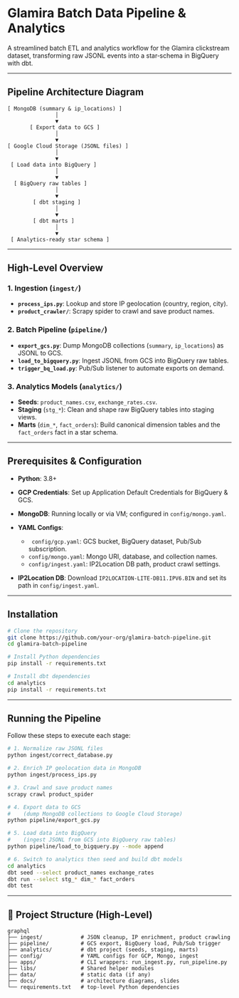 # Glamira Batch Data Pipeline & Analytics

A streamlined batch ETL and analytics workflow for the Glamira clickstream dataset, transforming raw JSONL events into a star‑schema in BigQuery with dbt.

---

## Pipeline Architecture Diagram

```text
[ MongoDB (summary & ip_locations) ]
               │
               ▼
       [ Export data to GCS ]
               │
               ▼
[ Google Cloud Storage (JSONL files) ]
               │
               ▼
 [ Load data into BigQuery ]
               │
               ▼
  [ BigQuery raw tables ]
               │
               ▼
        [ dbt staging ]
               │
               ▼
        [ dbt marts ]
               │
               ▼
 [ Analytics-ready star schema ]
```
---
## High‑Level Overview

### 1. Ingestion (`ingest/`) 
- **`process_ips.py`**: Lookup and store IP geolocation (country, region, city).  
- **`product_crawler/`**: Scrapy spider to crawl and save product names.  

### 2. Batch Pipeline (`pipeline/`)
- **`export_gcs.py`**: Dump MongoDB collections (`summary`, `ip_locations`) as JSONL to GCS.  
- **`load_to_bigquery.py`**: Ingest JSONL from GCS into BigQuery raw tables.  
- **`trigger_bq_load.py`**: Pub/Sub listener to automate exports on demand.  

### 3. Analytics Models (`analytics/`)
- **Seeds**: `product_names.csv`, `exchange_rates.csv`.  
- **Staging** (`stg_*`): Clean and shape raw BigQuery tables into staging views.  
- **Marts** (`dim_*`, `fact_orders`): Build canonical dimension tables and the `fact_orders` fact in a star schema.  

---
## Prerequisites & Configuration

- **Python**: 3.8+  
- **GCP Credentials**: Set up Application Default Credentials for BigQuery & GCS.  
- **MongoDB**: Running locally or via VM; configured in `config/mongo.yaml`.

- **YAML Configs**:
  - ` config/gcp.yaml`: GCS bucket, BigQuery dataset, Pub/Sub subscription.  
  - `config/mongo.yaml`: Mongo URI, database, and collection names.  
  - `config/ingest.yaml`: IP2Location DB path, product crawl settings.  

- **IP2Location DB**: Download `IP2LOCATION-LITE-DB11.IPV6.BIN` and set its path in `config/ingest.yaml`.  

---
## Installation

```bash
# Clone the repository
git clone https://github.com/your-org/glamira-batch-pipeline.git
cd glamira-batch-pipeline

# Install Python dependencies
pip install -r requirements.txt

# Install dbt dependencies
cd analytics
pip install -r requirements.txt
```

---
## Running the Pipeline

Follow these steps to execute each stage:

```bash
# 1. Normalize raw JSONL files
python ingest/correct_database.py

# 2. Enrich IP geolocation data in MongoDB
python ingest/process_ips.py

# 3. Crawl and save product names
scrapy crawl product_spider

# 4. Export data to GCS
#    (dump MongoDB collections to Google Cloud Storage)
python pipeline/export_gcs.py

# 5. Load data into BigQuery
#    (ingest JSONL from GCS into BigQuery raw tables)
python pipeline/load_to_bigquery.py --mode append

# 6. Switch to analytics then seed and build dbt models
cd analytics
dbt seed --select product_names exchange_rates
dbt run --select stg_* dim_* fact_orders
dbt test
```

---
## 📂 Project Structure (High‑Level)
```
graphql
├── ingest/            # JSON cleanup, IP enrichment, product crawling
├── pipeline/          # GCS export, BigQuery load, Pub/Sub trigger
├── analytics/         # dbt project (seeds, staging, marts)
├── config/            # YAML configs for GCP, Mongo, ingest
├── apps/              # CLI wrappers: run_ingest.py, run_pipeline.py
├── libs/              # Shared helper modules
├── data/              # static data (if any)
├── docs/              # architecture diagrams, slides
└── requirements.txt   # top‑level Python dependencies
```


